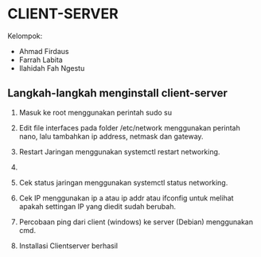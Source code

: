 # CLIENT-SERVER
Kelompok:
- Ahmad Firdaus
- Farrah Labita
- Ilahidah Fah Ngestu

## Langkah-langkah menginstall client-server
1. Masuk ke root menggunakan perintah sudo su

2. Edit file interfaces pada folder /etc/network menggunakan perintah nano, lalu tambahkan ip address, netmask dan gateway.

3. Restart Jaringan menggunakan systemctl restart networking.
4. 
5. Cek status jaringan menggunakan systemctl status networking.

4. Cek IP menggunakan ip a atau ip addr atau ifconfig untuk melihat apakah settingan IP yang diedit sudah berubah.

5. Percobaan ping dari client (windows) ke server (Debian) menggunakan cmd.
6. Installasi Clientserver berhasil
